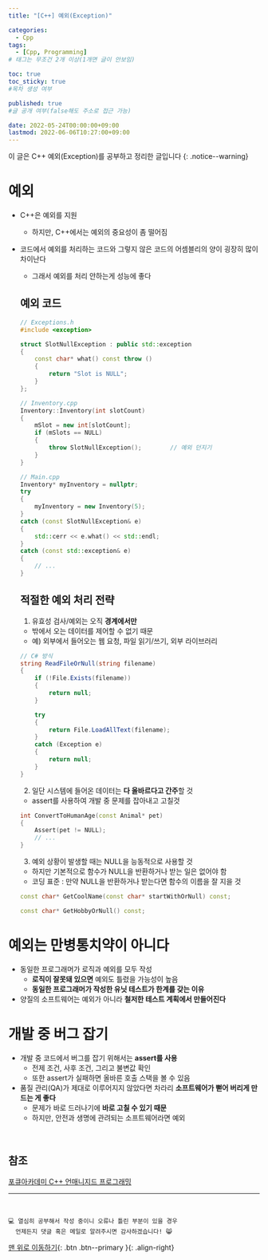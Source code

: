 ```yaml
---
title: "[C++] 예외(Exception)" 

categories:
  - Cpp
tags:
  - [Cpp, Programming]
# 태그는 무조건 2개 이상(1개면 글이 안보임)

toc: true
toc_sticky: true
#목차 생성 여부

published: true
#글 공개 여부(false해도 주소로 접근 가능)

date: 2022-05-24T00:00:00+09:00
lastmod: 2022-06-06T10:27:00+09:00
---
```


이 글은 C++ 예외(Exception)를 공부하고 정리한 글입니다
{: .notice--warning}

# 예외
- C++은 예외를 지원
  - 하지만, C++에서는 예외의 중요성이 좀 떨어짐
- 코드에서 예외를 처리하는 코드와 그렇지 않은 코드의 어셈블리의 양이 굉장히 많이 차이난다
  - 그래서 예외를 처리 안하는게 성능에 좋다

  ## 예외 코드
  ```cpp
  // Exceptions.h
  #include <exception>

  struct SlotNullException : public std::exception
  {
      const char* what() const throw ()
      {
          return "Slot is NULL";
      }
  };

  // Inventory.cpp
  Inventory::Inventory(int slotCount)
  {
      mSlot = new int[slotCount];
      if (mSlots == NULL)
      {
          throw SlotNullException();        // 예외 던지기
      }
  }

  // Main.cpp
  Inventory* myInventory = nullptr;
  try
  {
      myInventory = new Inventory(5);
  }
  catch (const SlotNullException& e)
  {
      std::cerr << e.what() << std::endl;
  }
  catch (const std::exception& e)
  {
      // ...
  }
  ```


  ## 적절한 예외 처리 전략
  1. 유효성 검사/예외는 오직 **경계에서만**
    - 밖에서 오는 데이터를 제어할 수 없기 때문
    - 예) 외부에서 들어오는 웹 요청, 파일 읽기/쓰기, 외부 라이브러리
    
    ```c#
    // C# 방식
    string ReadFileOrNull(string filename)
    {
        if (!File.Exists(filename))
        {
            return null;
        }
  
        try
        {
            return File.LoadAllText(filename);
        }
        catch (Exception e)
        {
            return null;
        }
    }
    ```

  2. 일단 시스템에 들어온 데이터는 **다 올바르다고 간주**할 것
    - assert를 사용하여 개발 중 문제를 잡아내고 고칠것
    
    ```cpp
    int ConvertToHumanAge(const Animal* pet)
    {
        Assert(pet != NULL);
        // ...
    }
    ```

  3. 예외 상황이 발생할 때는 NULL을 능동적으로 사용할 것
    - 하지만 기본적으로 함수가 NULL을 반환하거나 받는 일은 없어야 함
    - 코딩 표준 : 만약 NULL을 반환하거나 받는다면 함수의 이름을 잘 지을 것
   
    ```cpp
    const char* GetCoolName(const char* startWithOrNull) const;
  
    const char* GetHobbyOrNull() const;
    ```

# 예외는 만병통치약이 아니다
- 동일한 프로그래머가 로직과 예외를 모두 작성
  - **로직이 잘못돼 있으면** 예외도 틀렸을 가능성이 높음
  - **동일한 프로그래머가 작성한 유닛 테스트가 한계를 갖는 이유**
- 양질의 소프트웨어는 예외가 아니라 **철저한 테스트 계획에서 만들어진다**

# 개발 중 버그 잡기
- 개발 중 코드에서 버그를 잡기 위해서는 **assert를 사용**
  - 전제 조건, 사후 조건, 그리고 불변값 확인
  - 또한 assert가 실패하면 올바른 호출 스택을 볼 수 있음
- 품질 관리(QA)가 제대로 이루어지지 않았다면 차라리 **소프트웨어가 뻗어 버리게 만드는 게 좋다**
  - 문제가 바로 드러나기에 **바로 고칠 수 있기 때문**
  - 하지만, 안전과 생명에 관려되는 소프트웨어라면 예외

<br>

## 참조
[포큐아카데미 C++ 언매니지드 프로그래밍](https://pocu-ko.teachable.com/p/comp3200)

***
<br>

    💻 열심히 공부해서 작성 중이니 오류나 틀린 부분이 있을 경우 
      언제든지 댓글 혹은 메일로 알려주시면 감사하겠습니다! 😸

[맨 위로 이동하기](#){: .btn .btn--primary }{: .align-right}